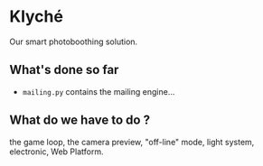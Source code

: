﻿# Klyché

Our smart photoboothing solution.

## What's done so far

* `mailing.py` contains the mailing engine...

## What do we have to do ?

the game loop, the camera preview, "off-line" mode, light system, electronic, Web Platform.